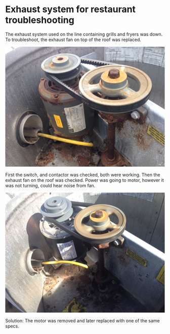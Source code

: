 # Exhaust system for restaurant troubleshooting
The exhaust system used on the line containing grills and fryers 
was down. To troubleshoot, the exhaust fan on top of the roof 
was replaced.

![alt text](https://github.com/Grecopintoanguita/Work-Projects/blob/master/images/ExhaustOldMotor.JPG "Old motor not working")


First the switch, and contactor was checked, both were working.
Then the exhaust fan on the roof was checked. Power was going to
motor, however it was not turning, could hear noise from fan.

![alt text](https://github.com/Grecopintoanguita/Work-Projects/blob/master/images/ExhaustNewMotor.JPG "Motor replaced")

Solution:
The motor was removed and later replaced with one of the same specs.

